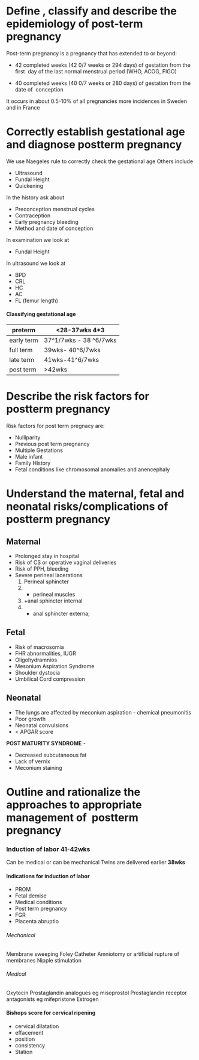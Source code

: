 # Define , classify and describe the epidemiology of post-term pregnancy

Post-term pregnancy is a pregnancy that has extended to or beyond:    

- 42 completed weeks (42 0/7 weeks or 294 days) of gestation from the first  day of the last normal menstrual period (WHO, ACOG, FIGO)

- 40 completed weeks (40 0/7 weeks or 280 days) of gestation from the date of  conception

It occurs in about 0.5-10% of all pregnancies more incidences in Sweden and in France

# Correctly establish gestational age and diagnose postterm pregnancy

We use Naegeles rule to correctly check the gestational age
Others include
- Ultrasound
- Fundal Height
- Quickening

In the history ask about
- Preconception menstrual cycles
- Contraception
- Early pregnancy bleeding
- Method and date of conception

In examination we look at
- Fundal Height

In ultrasound we look at 
- BPD
- CRL
- HC
- AC
- FL (femur length)


#### Classifying gestational age

| preterm    | <28-37wks 4*3          |
| ---------- | ---------------------- |
| early term | 37^1/7wks - 38 ^6/7wks |
| full term  | 39wks- 40^6/7wks       |
| late term  | 41wks-41^6/7wks        |
| post term  | >42wks                 |
# Describe the risk factors for postterm pregnancy

Risk factors for post term pregnacy are:
- Nulliparity
- Previous post term pregnancy
- Multiple Gestations
- Male infant
- Family History
- Fetal conditions like chromosomal anomalies and anencephaly

# Understand the maternal, fetal and neonatal risks/complications of  postterm pregnancy

## Maternal
- Prolonged stay in hospital
- Risk of CS or operative vaginal deliveries
- Risk of PPH, bleeding
- Severe perineal lacerations
	1. Perineal sphincter
	2. + perineal muscles
	3. +anal sphincter internal
	4. + anal sphincter externa;


## Fetal
- Risk of macrosomia
- FHR abnormalities, IUGR
- Oligohydramnios
- Mesonium Aspiration Syndrome
- Shoulder dystocia
- Umbilical Cord compression

## Neonatal
-  The lungs are affected by meconium aspiration - chemical pneumonitis
- Poor growth
- Neonatal convulsions
-  < APGAR score


**POST MATURITY SYNDROME**  -  
- Decreased subcutaneous fat
- Lack of vernix
- Meconium staining


# Outline and rationalize the approaches to appropriate management of  postterm pregnancy

### Induction of labor  **41-42wks**
Can be medical or can be mechanical
Twins are delivered earlier **38wks**
#### Indications for induction of labor
- PROM
- Fetal demise
- Medical conditions
- Post term pregnancy
- FGR
- Placenta abruptio
###### Mechanical
Membrane sweeping
Foley Catheter
Amniotomy or artificial rupture of membranes
Nipple stimulation

###### Medical
Oxytocin
Prostaglandin analogues eg misoprostol
Prostaglandin receptor antagonists eg mifepristone
Estrogen


#### Bishops score for cervical ripening
- cervical dilatation
- effacement
- position
- consistency
- Station



